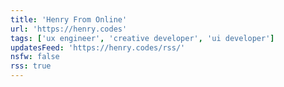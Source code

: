 ```yaml
---
title: 'Henry From Online'
url: 'https://henry.codes'
tags: ['ux engineer', 'creative developer', 'ui developer']
updatesFeed: 'https://henry.codes/rss/'
nsfw: false
rss: true
---
```

